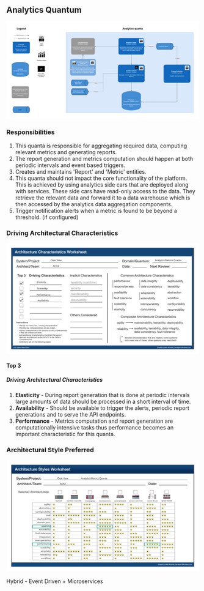 ## Analytics Quantum

![Image](/assets/C2_analytics_quanta.jpg)

### Responsibilities

1. This quanta is responsible for aggregating required data, computing relevant metrics and generating reports.
2. The report generation and metrics computation should happen at both periodic intervals and event based triggers.
3. Creates and maintains 'Report' and 'Metric' entities.
4. This quanta should not impact the core functionality of the platform. This is achieved by using analytics side cars that are deployed along with services. These side cars have read-only access to the data. They retrieve the relevant data and forward it to a data warehouse which is then accessed by the analytics data aggregation components.
5. Trigger notification alerts when a metric is found to be beyond a threshold. (if configured)

### Driving Architectural Characteristics

![Image](/assets/analytics-arch-char-worksheet.jpg)

#### Top 3

##### Driving Architectural Characteristics

1. **Elasticity** - During report generation that is done at periodic intervals large amounts of data should be processed in a short interval of time.
2. **Availability** - Should be available to trigger the alerts, periodic report generations and to serve the API endpoints.
3. **Performance** - Metrics computation and report generation are computationally intensive tasks thus performance becomes an important characteristic for this quanta.

### Architectural Style Preferred

![Image](/assets/analytics-arch-style-worksheet.jpg)

Hybrid - Event Driven + Microservices

